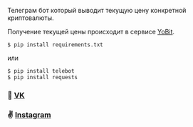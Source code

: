 Телеграм бот который выводит текущую цену конкретной криптовалюты.

Получение текущей цены происходит в сервисе
[YoBit](https://yobit.net/api).

```
$ pip install requirements.txt
```
или
```
$ pip install telebot
$ pip install requests
```

### 💬 [VK](https://vk.com/prettymeyt)
### ✌️ [Instagram](https://www.instagram.com/dumb.meytt/)



